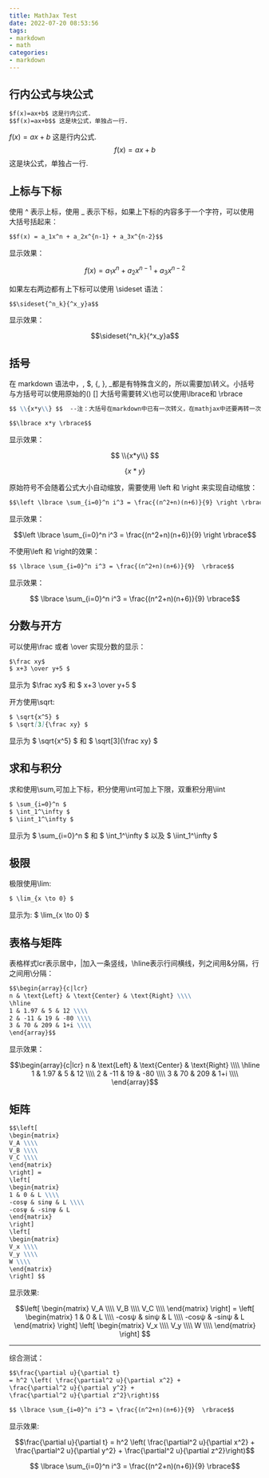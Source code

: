 ```yaml
---
title: MathJax Test
date: 2022-07-20 08:53:56
tags:
- markdown
- math
categories:
- markdown
---
```


## 行内公式与块公式

```markdown
$f(x)=ax+b$ 这是行内公式.
$$f(x)=ax+b$$ 这是块公式，单独占一行.
```
$f(x)=ax+b$ 这是行内公式.
$$f(x)=ax+b$$ 这是块公式，单独占一行.

## 上标与下标

使用 ^ 表示上标，使用 _ 表示下标，如果上下标的内容多于一个字符，可以使用大括号括起来：

```markdown
$$f(x) = a_1x^n + a_2x^{n-1} + a_3x^{n-2}$$
```

显示效果：

$$f(x) = a_1x^n + a_2x^{n-1} + a_3x^{n-2}$$

如果左右两边都有上下标可以使用 \sideset 语法：

```markdown
$$\sideset{^n_k}{^x_y}a$$
```

显示效果：

$$\sideset{^n_k}{^x_y}a$$

## 括号

在 markdown 语法中，\, $, {, }, _都是有特殊含义的，所以需要加\转义。小括号与方括号可以使用原始的() [] 大括号需要转义\也可以使用\lbrace和 \rbrace

```markdown
$$ \\{x*y\\} $$  --注：大括号在markdown中已有一次转义，在mathjax中还要再转一次，所以为两个斜杠

$$\lbrace x*y \rbrace$$
```

显示效果：

$$ \\{x*y\\} $$

$$\lbrace x*y \rbrace$$

原始符号不会随着公式大小自动缩放，需要使用 \left 和 \right 来实现自动缩放：

```markdown
$$\left \lbrace \sum_{i=0}^n i^3 = \frac{(n^2+n)(n+6)}{9} \right \rbrace$$
```

显示效果：

$$\left \lbrace \sum_{i=0}^n i^3 = \frac{(n^2+n)(n+6)}{9} \right \rbrace$$

不使用\left 和 \right的效果：

```markdown
$$ \lbrace \sum_{i=0}^n i^3 = \frac{(n^2+n)(n+6)}{9}  \rbrace$$
```

显示效果：

$$ \lbrace \sum_{i=0}^n i^3 = \frac{(n^2+n)(n+6)}{9}  \rbrace$$

## 分数与开方

可以使用\frac 或者 \over 实现分数的显示：

```markdown
$\frac xy$
$ x+3 \over y+5 $
```

显示为 $\frac xy$ 和 $ x+3 \over y+5 $

开方使用\sqrt:

```markdown
$ \sqrt{x^5} $
$ \sqrt[3]{\frac xy} $
```

显示为 $ \sqrt{x^5} $ 和 $ \sqrt[3]{\frac xy} $

## 求和与积分

求和使用\sum,可加上下标，积分使用\int可加上下限，双重积分用\iint

```markdown
$ \sum_{i=0}^n $
$ \int_1^\infty $
$ \iint_1^\infty $
```

显示为 $ \sum_{i=0}^n $ 和 $ \int_1^\infty $ 以及 $ \iint_1^\infty $

## 极限

极限使用\lim:

```markdown
$ \lim_{x \to 0} $
```

显示为: $ \lim_{x \to 0} $

## 表格与矩阵

表格样式lcr表示居中，|加入一条竖线，\hline表示行间横线，列之间用&分隔，行之间用\分隔：

```markdown
$$\begin{array}{c|lcr}
n & \text{Left} & \text{Center} & \text{Right} \\\\
\hline
1 & 1.97 & 5 & 12 \\\\
2 & -11 & 19 & -80 \\\\
3 & 70 & 209 & 1+i \\\\
\end{array}$$
```

显示效果：

$$\begin{array}{c|lcr}
n & \text{Left} & \text{Center} & \text{Right} \\\\
\hline
1 & 1.97 & 5 & 12 \\\\
2 & -11 & 19 & -80 \\\\
3 & 70 & 209 & 1+i \\\\
\end{array}$$

## 矩阵

```markdown
$$\left[
\begin{matrix}
V_A \\\\
V_B \\\\
V_C \\\\
\end{matrix}
\right] =
\left[
\begin{matrix}
1 & 0 & L \\\\
-cosψ & sinψ & L \\\\
-cosψ & -sinψ & L
\end{matrix}
\right]
\left[
\begin{matrix}
V_x \\\\
V_y \\\\
W \\\\
\end{matrix}
\right] $$
```

显示效果:

$$\left[
\begin{matrix}
V_A \\\\
V_B \\\\
V_C \\\\
\end{matrix}
\right] =
\left[
\begin{matrix}
1 & 0 & L \\\\
-cosψ & sinψ & L \\\\
-cosψ & -sinψ & L
\end{matrix}
\right]
\left[
\begin{matrix}
V_x \\\\
V_y \\\\
W \\\\
\end{matrix}
\right] $$

<hr>

综合测试：

```markdown
$$\frac{\partial u}{\partial t}
= h^2 \left( \frac{\partial^2 u}{\partial x^2} +
\frac{\partial^2 u}{\partial y^2} +
\frac{\partial^2 u}{\partial z^2}\right)$$

$$ \lbrace \sum_{i=0}^n i^3 = \frac{(n^2+n)(n+6)}{9}  \rbrace$$
```
显示效果:

$$\frac{\partial u}{\partial t}
= h^2 \left( \frac{\partial^2 u}{\partial x^2} +
\frac{\partial^2 u}{\partial y^2} +
\frac{\partial^2 u}{\partial z^2}\right)$$

$$ \lbrace \sum_{i=0}^n i^3 = \frac{(n^2+n)(n+6)}{9}  \rbrace$$
